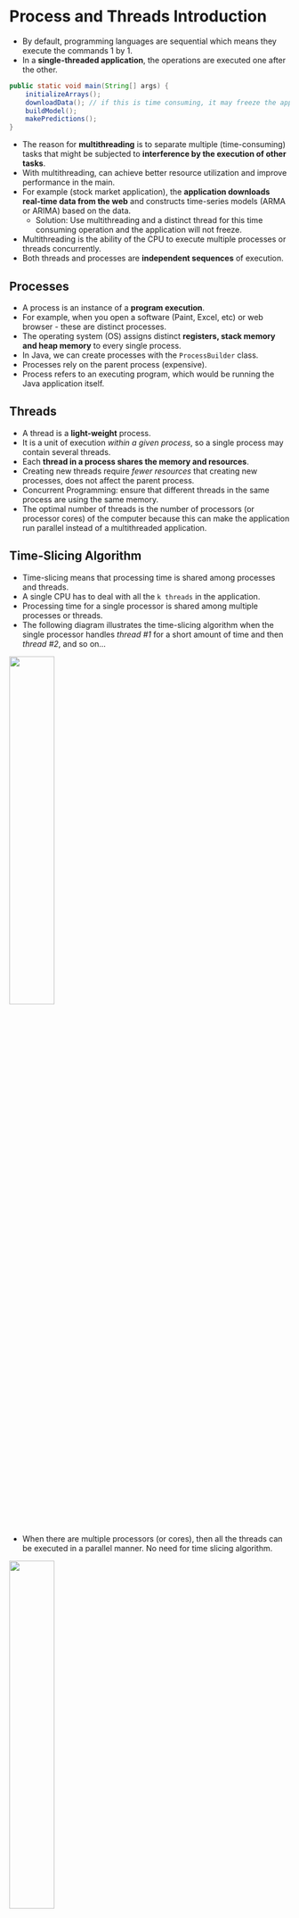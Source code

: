 # Process and Threads Introduction

- By default, programming languages are sequential which means they execute the commands 1 by 1.
- In a **single-threaded application**, the operations are executed one after the other.

```java
public static void main(String[] args) {
    initializeArrays();
    downloadData(); // if this is time consuming, it may freeze the application
    buildModel();
    makePredictions();
}
```

- The reason for **multithreading** is to separate multiple (time-consuming) tasks that might be subjected to **interference by the execution of other tasks**.
- With multithreading, can achieve better resource utilization and improve performance in the main.
- For example (stock market application), the **application downloads real-time data from the web** and constructs time-series models (ARMA or ARIMA) based on the data.
  - Solution: Use multithreading and a distinct thread for this time consuming operation and the application will not freeze.
- Multithreading is the ability of the CPU to execute multiple processes or threads concurrently.
- Both threads and processes are **independent sequences** of execution.

## Processes

- A process is an instance of a **program execution**.
- For example, when you open a software (Paint, Excel, etc) or web browser - these are distinct processes.
- The operating system (OS) assigns distinct **registers, stack memory and heap memory** to every single process.
- In Java, we can create processes with the `ProcessBuilder` class.
- Processes rely on the parent process (expensive).
- Process refers to an executing program, which would be running the Java application itself.

## Threads

- A thread is a **light-weight** process.
- It is a unit of execution _within a given process_, so a single process may contain several threads.
- Each **thread in a process shares the memory and resources**.
- Creating new threads require _fewer resources_ that creating new processes, does not affect the parent process.
- Concurrent Programming: ensure that different threads in the same process are using the same memory.
- The optimal number of threads is the number of processors (or processor cores) of the computer because this can make the application run parallel instead of a multithreaded application.

## Time-Slicing Algorithm

- Time-slicing means that processing time is shared among processes and threads.
- A single CPU has to deal with all the `k threads` in the application.
- Processing time for a single processor is shared among multiple processes or threads.
- The following diagram illustrates the time-slicing algorithm when the single processor handles _thread #1_ for a short amount of time and then _thread #2_, and so on...

<img src="./pics/time_slicing_algorithm.png" width="40%" />

- When there are multiple processors (or cores), then all the threads can be executed in a parallel manner. No need for time slicing algorithm.

<img src="./pics/parallel_execution.png" width="40%" />

## Benefits of Multithreading

- Can design more **responsive application**, can perform several operations concurrently.
- Can achieve **better resource utilization** (CPU utilization). By default, every Java application is single threaded. Can utilize **more CPU cores** with multiple threads.
- Can **improve performance** by utilizing CPU cores and run the threads in parallel.

## Downsides of Multithreading

- Threads are manipulating data that are located on the **same memory area** because they belong the same process - synchronization is not that straight-forward.
  - data may become inconsistent if multiple threads are manipulating the same data at the same time.
- Difficult to design and test/debug multithreaded applications.
- **Using multiple threads is expensive** - CPU has to save local data, application pointer, etc. of the current thread and has to load the other thread as well.
  - Switching between threads is a long operation. (expensive)

<img src="./pics/multithreading_disadvantage.png" width="40%" />

- It is **expensive to switch between multiple threads** - this is why an algorithm may become too slow with multiple threads.
- **RULE OF THUMB**: For small problems and applications, it is unnecessary to use multiple threads.

## Thread Lifecycle

1. `New` State
   - Every thread is in the new state until we call the `start()` method.
2. `Active` State
   - When we call the `start()` method on the given thread.
   - There are 2 sub-states:
     - `runnable`: ready to be executed but may not be currently executing because CPU is running another thread due to the time-slicing algorithm.
     - `running`: when the thread's turn comes, it enters the running state and executes the `run()` method.
3. `Blocked` / `Waiting` State
   - In this state, a thread is temporarily inactive and not consuming CPU time.
   - The thread may enter the blocked state or waiting state for various reasons, such as waiting for I/O operations, waiting for synchronization, or explicitly calling methods like `join()` or `sleep()`.
     - `join()`: waiting for another thread to be completed.
   - The _Thread Scheduler_ is responsible for resuming a blocked or waiting thread when the condition it was waiting for is satisfied.
4. `Terminated` State
   - When a thread has finished it's task.

## 3 Methods to Start Threads

1. Implementing the `Runner` interface

```java
class Runner2 implements Runnable {
    @Override
    public void run() {
        for (int i = 0; i < 10; i++) {
            System.out.println("Runner2: " + i);
        }
    }
}

public class Main {
    public static void main(String[] args) {
        Thread t2 = new Thread(new Runner2());
        t1.start();
    }
}
```

2. Extending the `Thread` class

```java
class Runner1 extends Thread {
    @Override
    public void run() {
        for (int i = 0; i < 10; i++) {
            System.out.println("Runner1: " + i);
        }
    }
}

public class Main {
    public static void main(String[] args) {
        Thread t1 = new Runner1();
        t1.start();
    }
}
```

3. Creating a inline thread

```java
    public static void main(String[] args) {
        Thread t3 = new Thread(new Runnable() {
            @Override
            public void run() {
                for (int i = 0; i < 10; i++) {
                    System.out.println("Runner3: " + i);
                }
            }
        });
        t3.start();
    }
```

## Use `Runnable` interface or `Thread` classes?

- Usually using the `Runnable` interface approach is preferred.
  - If we extends `Thread` then we can't extend any other class (usually a huge disadvantage) because in Java, a given class can extends one class exclusively.
  - A class may implement more interfaces as well - so implementing the `Runnable` interface can do no harm in the software logic.

## `sleep()`

- `Thread.sleep()` pauses the execution of the current thread for a specified duration (in _milliseconds_).
- Introduces delays or pauses in the program's execution.
- `Thread.sleep()` method can be used for controlling the timing of certain operations or introducing delays between actions.
- Throws an `InterruptedException` if the thread is interrupted by another thread.

## `join()`

- `Thread.join()` allows one thread to wait for the completion of another thread.
- When a thread invokes the `join()` method on another thread, it waits for that thread to finish its execution before continuing its own execution.
- In the example below:
  - By calling `t1.join()`, the main thread waits for `t1` to finish execution before continuing. Same for `t2`.
  - The `join()` calls ensure that the output from the main thread ("Finished with Threads...") is only printed once both `t1` and `t2` have finished their tasks.

```java
t1.start();
t2.start();

try {
    t1.join(); // Main thread waits for thread1 to complete
    t2.join(); // Main thread waits for thread2 to complete
} catch (InterruptedException e) {
    e.printStackTrace();
}

System.out.println("Finished with Threads...");
```

# Daemon and Worker Threads

- A thread in Java can be **daemon thread** or a standard **worker thread**.
- When a Java program starts, then one thread begins running immediately, i.e., `main` thread. It starts the main method.
- Can create child threads from the `main` thread. The main thread is the last thread to finish execution because it performs various shutdown operations.
- **daemon threads** are intended as helper threads, e.g., for garbage collection.

<img src="./pics/daemon_vs_worker_threads.png" width="40%" />

- Daemon threads are _low priority_ threads that run in the background to perform tasks such as garbage collection.
- Usually we create daemon threads for I/O operations or services (smartphone services such as NFC or Bluetooth communication).
  - Can create a daemon thread for a smartphone application to look for smart-watches to pair with.
- Daemon threads are **terminated by the JVM when all other worker threads are terminated** (finish execution).
  - They do not prevent the JVM from exiting when all non-daemon threads have finished executing.
  - When all worker threads have completed their execution, the JVM terminates any remaining daemon threads without allowing them to finish their work.
  - Recommended to use daemon threads for tasks that are safe to be terminated abruptly and do not require precise completion.
- _Main difference_: worker threads are not terminated while daemon threads are interrupted by the JVM.

```java
// Setting a thread as a Daemon Thread
t1.setDaemon(true);
```

## Thread Priority

<img src="./pics/thread_priority.png" width="60%" />

- Time-slicing algorithm is handled by Thread Scheduler.
- Can assign a priority value (1-10) to every Thread
  - default priority value is 5
  - `MIN_PRIORITY`: 1
  - `MAX_PRIORITY`: 10
- Threads with the _same priority_ value (default priority is 5) are executed in a **FIFS** (first-in-first-served) manner - the thread scheduler store the threads in a **queue**.
- Higher priority threads are executed before lower priority threads but it depends on the underlying OS (thread starvation is avoided).
  - E.g., main thread with default priority of 5 could be executed before threads with priority of 10.

```java
// Thread with priority 10
Thread t = new Thread(new WorkerThread());

t.setPriority(Thread.MAX_PRIORITY);
t.start();
```

# Memory Management of Threads

<img src="./pics/heap_and_stack_memory.png" width="40%" />

- Threads (of the same process) run in a shared memory space, while processes run in separate memory spaces.

| Stack Memory                                              | Heap Memory              |
| --------------------------------------------------------- | ------------------------ |
| Stores local variables, method arguments and method calls | Stores object references |
| Fast                                                      | Slow                     |
| Smaller memory                                            | Larger memory            |

- Every thread has its own stack memory but all threads share the heap memory (shared memory space). Thus, synchronization is needed.
- The main purpose of **synchronization** is the sharing of resources without interference using mutual exclusion.
  - So that threads cannot interfere the sharing of resources in Heap Memory.

## Synchronization

- Located in `~/_004_thread_memory_synchronization`

```java
public void increment() {
    counter++;
}
```

- In the example below,
  - Reading the number from memory
  - Incrementing the value
  - Writing the number to memory
  - Return with the variable
- These operations seems to be atomic in the sense that requires only a single operation but this is not the case.
  - It takes some time to finish with the _increment operation_.
  - During this procedure, another thread may call this method as well with the original counter value.
  - If both threads call this method at the same time, they share the same variable `counter` memory.
    - counter = 0
    - Thread 1: counter = counter + 1 = 1
    - Thread 2: counter = counter + 1 = 1
    - Final value counter = 1

```java
public static synchronized void increment() {
    counter++;
}
```

- Using the `synchronized` keyword helps to ensure that this method is only executed by a single thread at a given time, provides mutual exclusion
- Provides **mutual exclusion**.
- Ensures **thread safety** when multiple threads access shared data or critical sections of code concurrently.
- If the methods are accessing different variables that are not shared among multiple threads, there is no risk of data inconsistency or race conditions, and synchronization is not required.
- **Race Condition**: occurs when 2 or more threads access shared data concurrently, leading to unpredictable and incorrect behavior due to the uncontrolled interleaving of their operations.

## Intrinsic Lock (Monitor Lock)

```java
public synchronized void increment() {
    counter++;
}
```

- Every object in Java has an intrinsic lock.
- "A thread that needs exclusive and consistent access to an object's fields has to acquire the object's intrinsic lock before accessing them, and then release the intrinsic lock when it's done with them."
- Due to the monitor lock, **no 2 threads can execute the same `synchronized` method at the same time**.
- Only a single thread can acquire the intrinsic lock of the class.
- When the `synchronized` keyword is used, the thread acquires the intrinsic lock of the application.
- Removing the `synchronized` keyword allows the method to be called without acquiring the intrinsic lock. (faster)
- When a method is declared as `synchronized`, it means that only 1 thread can execute that method at a time.
  - A thread owns the intrinsic lock between the time is has acquired the lock and released the lock.
  - If a thread owns an intrinsic lock, no other thread can acquire the same lock.
- If multiple threads attempt to execute a `synchronized` method simultaneously, the additional threads will be blocked until the lock is released by the executing thread.
- If multiple `synchronized` methods are present in an object, different threads may need to wait for each other to release the lock associated with that object before they can proceed. This can lead to potential performance issues and contention.

### Object level locking (Intrinsic Lock)

- This is called object level locking because we get the monitor lock (intrinsic lock) associated with the object itself.

```java
public synchronized void increment() {
    counter++;
}

// block level lock
public void increment() {
    synchronized(this) {
        counter++;
    }
}
```

### Class level locking (Intrinsic Lock)

```java
public static synchronized void increment() {
    counter++;
}

public static void increment() {
    synchronized(ClassName.class) {
        counter++;
    }
}
```

- This is called class level locking because we get the monitor lock (intrinsic lock) associated with the class.
- Block level locks are generally recommended as they do not configure other execution in the method to be synchronized. So, only synchronized specific executions in the method.

## Locking with Custom Objects

```java
private static final Object lock1 = new Object();
private static final Object lock2 = new Object();

public static void increment1() {
    synchronized (lock1) {
        counter1++;
    }
}

public static void increment2() {
    synchronized (lock2) {
        counter2++;
    }
}
```

- Both methods are using independent locks.

## Thread Communication (`wait` and `notify`)

- Threads that are locking on the same intrinsic lock (monitor) can release the lock until the other thread calls `notify`.
- `wait()` and `notify()` methods can be used and called from _synchronized_ methods or blocks exclusively.

<img src="./pics/wait_and_notify.png" width="80%" />

- If there are 2 threads using the same intrinsic lock, the first thread goes into a waiting state with `wait()` but the second thread doesn't execute `notify()`, then thread 1 will be in the waiting state infinitely. This is called **deadlock**.

```java
class Process {

    public void produce() throws InterruptedException {
        synchronized (this) {
            System.out.println("Running the produce method...");
            wait();
            System.out.println("Again in the producer method...");
        }
    }

    public void consume() throws InterruptedException {
        Thread.sleep(1000);

        synchronized (this) {
            System.out.println("Consume method is executed...");
            notify();
            Thread.sleep(5000);
        }
    }

}
```

- In the example above, the behavior of `wait()` and `notify()` is such that when a thread calls `notify()`, it only signals to another waiting thread that it can wake up and attempt to reacquire the lock.
- However, the actual reacquisition of the lock by the waiting thread is not immediate.
- The waiting thread will only be able to proceed and acquire the lock when the notifying thread releases the lock by exiting the **synchronized** block.
  1. `consume()` method prints "Consume method is executed..."
  2. `consume()` method sleeps for 5 seconds (while still holding the lock as the synchronized block has not yet been exited).
  3. After 5 seconds, the `consume()` method releases the lock by exiting the synchronized block.
  4. `produce()` method acquires the lock and continues execution, printing "Again in the producer method...".

## Difference between `wait()` and `sleep()`

| `wait()`                                                    | `sleep()`                                                          |
| ----------------------------------------------------------- | ------------------------------------------------------------------ |
| Call `wait` on the Object.                                  | Call `sleep` on the Thread itself.                                 |
| `wait` can be the interrupted (need `InterruptedException`) | Sleep cannot be interrupted.                                       |
| `wait` must happen in a synchronized block.                 | Sleep does not have to be in a synchronized block.                 |
| `sleep` does not release the locks it hold.                 | `wait` releases the lock on the object that `wait()` is called on. |

## Releasing the Intrinsic Lock

- 2 ways to release the intrinsic lock with `wait()` and `notify()`
  - When a thread calls the `wait()` method, it releases the intrinsic lock (AKA monitor lock) that it holds, allowing other threads to acquire it.
  - When a thread calls the `notify()` method, it does not directly release the lock to the waiting thread, the thread continues to execute until it releases the lock explicitly by **exiting the synchronized block/method**.
- `notify()` is used to wake up one of the waiting threads that are waiting on the same monitor, allowing it to compete for the lock.
- The thread that calls `notify()` does not directly release the lock held by the waiting thread, it releases the lock itself at a later point.

<img src="./pics/sequence_of_events_for_wait_and_notify.png" width="60%" />

## Reentrant Locks

- Reentrant locks provide the ability for a thread to acquire the same lock multiple times without deadlocking itself, as long as it releases the lock the same number of times.
- It has the same behavior as the "synchronized approach" with some additional features.

```java
private Lock lock = new ReentrantLock(); // works too as Lock is an interface and ReentrantLock implements Lock
private ReentrantLock lock = new ReentrantLock();
lock.lock();
lock.unlock();
```

- `new ReentrantLock(boolean fairness)`
  - If the `fairness` parameter is set to be TRUE then the longest waiting thread will get the lock. (by default).
  - If the `fairness` parameter is set to FALSE, then there is no access order.
- **IMPORTANT**: a good approach is to use `try-catch-finally` blocks when doing the critical section and call `unlock()` in the finally block.
- A thread cannot acquire a lock owned by another thread but a given thread can acquire a lock that it owns.
- Allowing a thread to acquire the same lock more than once is called _re-entrant synchronization_.
- Example:
  - Consider recursive method calls.
  - If a given thread calls a recursive and synchronized method several times, then it is fine (note that in this case the same thread "enters" the synchronized block several times).
  - There will be no deadlock because of re-entrant synchronization.

## Locks and Synchronized Blocks

| Lock (Reentrant)                                                                                               | Synchronized Blocks                                |
| -------------------------------------------------------------------------------------------------------------- | -------------------------------------------------- |
| Can make a lock fair (**prevent thread starvation**)                                                           | Unfair by default                                  |
| Can check whether the given lock is held or not with `lock.isHeldByCurrentThread()` with `Reentrant` interface | Cannot check the lock status directly              |
| Can get the **list of waiting threads** for the given lock                                                     | Cannot directly access the list of waiting threads |
| Need `try-catch-finally` block                                                                                 | Don't need `try-catch-finally` block               |

## `volatile` Keyword

- `volatile` keyword in Java is used to indicate that a variable may be modified by multiple threads and it provides a lightweight synchronization mechanism for variables that are shared among threads.
- Used in scenarios where you have a variable that is accessed by multiple threads, and you want to ensure that changes made by 1 thread are immediately visible to other threads.
- Ensure that any read or write operation on the variable is directly performed on the main memory, rather than on a local cache specific to each thread.
- Guarantees visibility of changes made by 1 thread to other threads, helping to avoid certain subtle concurrency issues.

<img src="./pics/memory_of_threads.png" width="60%" />

- Every read of a `volatile` variable will be read from the **RAM** so from the main memory (not from cache).
  - usually variables are cached for performance reasons
  - caches are faster. Do not use `volatile` keyword is not necessary (it prevents instruction reordering which is a performance boost technique).
- `volatile` guarantees pushing to RAM, but pushing to RAM can happen even without volatile.

## When to use the `volatile` keyword?

1. Flag variables:
   - `volatile` is commonly used for boolean flags that control the execution of threads.
   - For example, a flag to stop a thread's execution when set to `true`.
   - Using `volatile` ensures that the flag's value is always visible to other threads.
2. Status variables:
   - If a variable represents the status of a shared resource and is updated by 1 thread, but read by multiple threads, marking it as `volatile` ensures that all threads see the most up-to-date status.
3. Performance considerations:
   - In some situations, using `volatile` can offer better performance compared to other synchronization mechanisms, especially when the shared variable is frequently read but rarely written.

## Stopping a Thread

- Need to use `volatile` keyword to ensure that the termination status of a thread is shared in the main memory (RAM).

```java
// Create a volatile variable to terminate the thread
private volatile boolean terminated;

// Create a setter
public void setTerminated(boolean terminated) {
    this.terminated = terminated;
}
```

## Deadlock

- Deadlock occurs when 2 or more threads wait forever for a lock or resource held by another thread.
- Deadlock is a state where 2 or more entities are stuck and unable to proceed because they are waiting for each other to release resources.

---

- Example of Deadlock in User Management Database table
  - Process 1 wants to update User A's profile and needs to acquire a lock on User A's row.
  - Process 2 wants to update User B's profile and needs to acquire a lock on User B's row.
  - If Process 1 already holds a lock on User A's row and also wants to update User B's row, while Process 2 already holds a lock on User B's row and wants to update User A's row, a **circular dependency** is created.
- Both processes are holding a lock on 1 row and are waiting for another row, resulting in a circular wait.
- Leads to a deadlock where both processes are stuck and cannot proceed further.

---

## Livelock

- Livelock occurs in concurrent systems, where 2 or more processes become stuck in a repetitive cycle of actions, unable to progress.
- Similar to deadlock, but in a livelock, the processes are not blocked or waiting for resources; they are continuously active, yet unable to make progress towards their goals.
- Often arise when multiple processes try to respond to a certain condition or event,but their actions end up interfering with each other, causing a perpetual loop.
- Unlike deadlocks, livelocks do not result in a complete system half, but it leads to an _inefficient utilization of resources_ and can severely _impact system performance_.
- Resolving a livelock typically involves careful analysis and modification of the affected processes' logic to break the repetitive cycle and enable progress.

---

- Practical Example to understand Livelock
  - 2 people trying to pass each other in a narrow hallway.
  - If both individuals move in the same direction at the same time to let the other person pass, hey end up blocking each other's path.
  - Then, they both step back to allow the other person to pass, which results in another collision.
  - The cycle repeats indefinitely, and neither person can make forward progress.

---

## How to handle deadlocks and livelocks?

- Ensure that **each thread acquires the locks in the same order** to avoid any _cyclic dependency_ in lock acquisition.
- Ensure that a thread does not block infinitely if it is unable to acquire a lock.
  - use `Lock` interface `tryLock()` method.
- Livelock can be handled with the methods above and some randomness
  - threads retry acquiring the locks at random intervals.

## Atomic Variables

- Provide atomicity guarantees for certain operations.
- Ensure that specific operations on the variable are executed atomically, meaning they are indivisible (cannot be interfered by other threads).
- Ensures thread-safety and avoids race conditions.
- Atomic variables should be used when you need to perform single, thread-safe operations on a single variable, such as incrementing, decrementing, or setting its value.
- Useful in scenarios with high contention, where multiple threads may simultaneously read and write to the same variable.

## When to use atomic variables over the `synchronized` keyword?

1. Simplicity
   - Atomic variables are simpler to use and understand, especially for simple operations on a single variable.
2. Performance
   - Atomic variables can offer better performance in high-contention scenarios compared to synchronized blocks as they have _lower overhead_.
   - `synchronized` keyword introduces higher overhead due to acquiring and releasing locks, which can impact performance, especially in scenarios with low contention.
3. Granularity
   - Atomic variables allow fine-grained control over the synchronization of specific operations, while `synchronized` keyword applies to entire blocks or methods.

## Classes for Atomic Variables

- In Java, the `java.util.concurrent.atomic` package provides several classes for atomic variables.

1. `AtomicInteger`: this class provides atomic operations for `int` values. Supports atomic increments, decrements, additions and comparisons.

```java
import java.util.concurrent.atomic.AtomicInteger;

AtomicInteger atomicInteger = new AtomicInteger(0);
atomicInteger.incrementAndGet(); // Atomically increments the value by 1 and returns the new value
atomicInteger.getAndAdd(5); // Atomically adds 5 to the value and returns the previous value
```

2. `AtomicLong`: Similar to `AtomicInteger`, this class provides atomic operations for `long` values.

```java
import java.util.concurrent.atomic.AtomicLong;

AtomicLong atomicLong = new AtomicLong(0L);
atomicLong.decrementAndGet(); // Atomically decrements the value by 1 and returns the new value
atomicLong.compareAndSet(10L, 15L); // Atomically compares the value with 10L and sets it to 15L if they match
```

3. `AtomicBoolean`: This class provides atomic operations for `boolean` values.

```java
import java.util.concurrent.atomic.AtomicBoolean;

AtomicBoolean atomicBoolean = new AtomicBoolean(true);
atomicBoolean.getAndSet(false); // Atomically sets the value to false and returns the previous value
```

4. `AtomicReference`: This class provides atomic operations for reference types.

```java
import java.util.concurrent.atomic.AtomicReference;

AtomicReference<String> atomicReference = new AtomicReference<>("Hello");
atomicReference.compareAndSet("Hello", "Hi"); // Atomically compares the value with "Hello" and sets it to "Hi" if they match
```

## Semaphores

- **Simple variables** (or abstract data types) that are used for controlling access to a common resource. Important concept in operating systems.
- "It is a record of how many units of a particular resource are available. We have to wait until a unit of the resource becomes available again".
- Maintains a set of permits that threads must acquire before accessing the shared resource.
- Semaphores can be used to limit the number of concurrent threads accessing the resource or to coordinate access in a specific order.
- Uses the `Semaphore` class to provide semaphore functionality.
- Semaphores have an internal counter representing the number of available permits.
- Threads can acquire permits using the `acquire` method and release them using the `release` method.
- **Counting Semaphores**: allows an arbitrary resource count.
- **Binary Semaphores**: semaphores that are restricted to the values 0 and 1.

---

- Practical example of Semaphores
  - Suppose a library has 10 identical study rooms (each room can be used by a single student at a time).
  - Students must request a study room from the front desk.
  - If no rooms are free, students have to wait for rooms to be available again so until someone relinquishes (leaves) a given study room.
  - When a student finished using the room, the student must return to the front desk and indicate that 1 room has become free.
  - the front desk is the Semaphore in this case.

---

- Semaphores track only **how many resources are free** - it does not keep track of which of the resources are free.
- The semaphore count may serve as a useful **trigger** for a number of different actions (web servers).
- **Producer-Consumer** problem can be solved and implemented with the help of semaphores (Dijkstra's approach).

## Mutex (Mutual Exclusive Object)

- Mutex is a synchronization mechanism used to protect shared resources from concurrent access by multiple threads.
- It allows only 1 thread to acquire the mutex and access the shared resource at a time, ensuring exclusive access and preventing data races or conflicts.
- The `ReentrantLock` class implements mutex functionality.
- Mutexes provide more flexibility than Java's intrinsic locks (`synchronized` keyword) by allowing explicit control over lock acquisition and release.
- Mutex is very similar to a binary semaphore: while binary semaphore can be used as mutex, a mutex is a more specific use-case.
- `Lock` is designed to enforce a mutual exclusion concurrency control policy.

## Semaphore vs Mutex

| Semaphore                                                                                                                          | Mutex                                                                                                                            |
| ---------------------------------------------------------------------------------------------------------------------------------- | -------------------------------------------------------------------------------------------------------------------------------- |
| **Signalling Mechanism**                                                                                                           | **Locking Mechanism**                                                                                                            |
| Threads and processes perform `wait()` and `notify()` operations to indicate whether that are acquiring or releasing the resource. | Threads or processes have to acquire the lock on mutex object if it wants to acquire the resource.                               |
| Allows multiple program threads to access the **finite instance of resources** (not just a single resource)                        | Allows multiple program threads to access a **single shared resource** but one at a time.                                        |
| the process of thread **blocks** itself if no resource is free till the count of semaphore become greater than 0                   | if the lock is already acquired by another thread or process then the thread will **wait** until the mutex object gets unlocked. |

# Creating Threads with Executors

## Executors

- Executors provide a higher-level interface for executing tasks in a multithreaded environment.
- They abstract away the low-level details of thread creation, management and scheduling.
- Executors **manage a pool of worker threads** that can be **reused** for executing tasks. Using thread pool makes multithreading **efficient**.
- They improve performance and resource management by reusing threads instead of creating new threads for every task.
  - Creating a thread is expensive because Java needs to allocate stack memory, cache, CPU associated with every single thread.

---

- Why use thread pools and the Executor Framework?
  - Java provides its own multithreading framework: `Executor Framework`.
  - It will handle everything: schedule and execute the submitted tasks.
  - Adding a new thread for each process leads to the creation of a large number of threads.
    - These threads need memory + CPU will spend too much time switching context when the threads are swapped.
  - Thread pools can reuse threads in an efficient manner by keeping the threads alive and reusing them (thread pools are usually **queues**).

---

#### Types of Executors:

1. `SingleThreadExecutor`
   - This executor has a single thread so we can execute processes in a sequential manner. Every process is executed by a new thread.
2. `FixedThreadPool(n)`
   - This is how we can create a thread pool with `n` threads. Usually `n` is the number of cores in the CPU.
   - Maintains a fixed number of threads that are always available for executing tasks.
   - If a thread finished executing a task, the thread pool will assign another task to that thread.
   - If there are more tasks than n, then these tasks are stored with a `LinkedBlockingQueue` data structure.
3. `CachedThreadPool`
   - Dynamically create and reuse threads based on the demand for tasks.
   - The number of threads is not bounded.
   - If all threads are busy executing some tasks and a new task comes, the pool will create and add a new thread to the executor.
   - If a thread remains idle for **60 seconds**, the thread is removed.
   - It is used for short parallel tasks.
4. `ScheduledExecutor`
   - Used for scheduling tasks to run at a specific time or with a fixed delay between executors.

---

## `Runnable` and `Callable` Interfaces

|              | `Runnable`                             | `Callable`                                                      |
| ------------ | -------------------------------------- | --------------------------------------------------------------- |
| Purpose      | Represents a task that can be executed | Represents a task that can be executed and **returns a result** |
| Method       | `void run()`                           | `V call()`                                                      |
| Return type  | None(void)                             | Can return a value of type V                                    |
| Usage        | Used for fire-and-forget tasks         | Used when a result is needed                                    |
| Supported By | `Executor` and `ExecutorService`       | `ExecutorService` and `ScheduledExecutorService`                |

- `Runnable` is used when the execution has started but the calling thread doesn't need to wait for a result.
- `Callable` is used when a result is needed, and it provides a way to retrieve the result of the _computation_.
- `Callable` interface is typically used with the `ExecutorService`, which represents a thread pool that can execute tasks asynchronously.
- `Callable` tasks are useful when you need to perform a computation in a separate thread and retrieve the result asynchronously, allowing the calling thread to continue with other operations or wait for the result to be available.

---

- `Callable` is a function interface with a single method `call()`, which returns a value of type `V` (the result of the computation).
- When a `Callable` task is submitted to an `ExecutorService` using the `submit()` method, it returns a `Future` object that represents the result of the computation.
  - `executorService.submit()` can handle `Runnable` interfaces as well as `Callable interfaces.
  - `executorService.submit()` can handle a `Future<T>` return value and we can get the `T` value with `get()` on the future object.
- The `Future` object provides methods to check if the computation is complete, retrieve the result using the `get()` method (which blocks until the result is available), and cancel the task if needed.

---

- To submit tasks that implement the `Runnable` interface, `executorService.execute()` is used.

---

# Collection Framework

<img src="./pics/java-collections-framework.png" width="50%" style="background-color:white;padding:10px;border:3px solid black" />

- Might not be thread safe (not synchronized).

## Collections Synchronization

- Java provides the `Collections` class, which includes methods for synchronizing collections.
- Without synchronization, concurrent access to a collection can result in data inconsistencies, race conditions, and other concurrency related issues.
- Synchronizing a collection ensures that only 1 thread can modify the collection at a time, preventing concurrent modifications and maintaining data integrity.
- Synchronized collections use an _internal lock_ mechanism to ensure thread-safe access. This lock allows only 1 thread to perform operations on the collection at a time, while other threads wait for their turn.

```java
// For synchronizing ArrayList
List<Integer> nums = Collections.synchronizedList(new ArrayList<>());
```

## Latch

- Synchronization mechanism that allows 1 or more threads to wait until a set of operations being performed by other threads completes.
- The `CountDownLatch` class is initialized with a count, which represents the number of times the `countDown()` method must be invoked before the waiting threads are released.
- Threads that need to wait for the latch to be released call the `await()` method on the latch. If the count is greater than 0, the calling thread will be blocked until the count reaches 0.
- Once all the operations being performed by other threads are completed, the latch count is decrementing using the `countDown()` method. This allows waiting threads to proceed.
- The `CountDownLatch` is a **one-time mechanism**. Once the count reaches 0, it cannot be reset.
- Latches are commonly used to coordinate the execution of multiple threads, where 1 or more threads need to wait for others to complete before proceeding.
- Latches are often used in scenarios like waiting for a specific number of tasks to complete in a parallel computation, waiting for resources to be initialized, or waiting for a group of threads to finish their work before continuing.

## CyclicBarrier

- Synchronization mechanism that allows a group of threads to wait at a predetermined point until all threads in the group have reached that point.
- The `CyclicBarrier` class is initialized with a count, which represents the number of threads that must reach the barrier before they are released.
- Threads that need to synchronize with the barrier call the `await()` method on the `CyclicBarrier`. Each thread that calls `await()` indicates that it has reached the barrier.
- Once the specified number of threads have called `await()`, the barrier is tripped, and all the waiting threads are released simultaneously.
- `CyclicBarrier` can be reused after all threads have been released. Once the barrier is tripped, the count is reset, and threads can use it again for synchronization.
- `CyclicBarrier` can also be initialized with a barrier action, which is a runnable task that is executed once the barrier is tripped. This can be useful for performing additional actions after all threads have reached the barrier.
- `CyclicBarrier` is often used in scenarios where **multiple threads need to wait for each other** to reach a common point before proceeding, such as dividing a complex computation into smaller tasks that can be executed in parallel and synchronized at certain stages.

## `BlockingQueue`

- `BlockingQueue` is a data structure that provides thread-safe operations for adding and removing elements.
- It supports blocking operations, meaning threads can be blocked when attempting to add or remove elements from the queue.
- If a thread tries to remove an element from an empty queue, it will be blocked until an element becomes available.
- If a thread tries to add an element to a full queue, it will be blocked until space becomes available.
- Commonly used in concurrent programming scenarios (Producer-Consumer) where multiple threads need to coordinate and exchange data efficiently, ensuring that the producer and consumer threads are synchronized.

